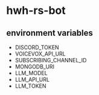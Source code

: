 # hwh-rs-bot

## environment variables
* DISCORD_TOKEN
* VOICEVOX_API_URL
* SUBSCRIBING_CHANNEL_ID
* MONGODB_URI
* LLM_MODEL
* LLM_API_URL
* LLM_TOKEN
